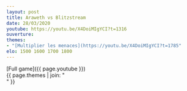 ```yaml
---
layout: post
title: Araweth vs Blitzstream
date: 28/03/2020
youtube: https://youtu.be/X4DoiMIgYCI?t=1316
ouverture: 
themes:
- "[Multiplier les menaces](https://youtu.be/X4DoiMIgYCI?t=1785"
elo: 1500 1600 1700 1800
---
```


[Full game]({{ page.youtube }})  
{{ page.themes | join: " <br> " }}
